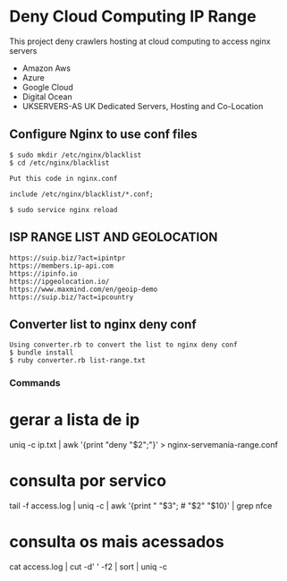 # Deny Cloud Computing IP Range

This project deny crawlers hosting at cloud computing to access nginx servers

- Amazon Aws
- Azure
- Google Cloud
- Digital Ocean
- UKSERVERS-AS UK Dedicated Servers, Hosting and Co-Location

## Configure Nginx to use conf files

    $ sudo mkdir /etc/nginx/blacklist
    $ cd /etc/nginx/blacklist

    Put this code in nginx.conf

    include /etc/nginx/blacklist/*.conf;

    $ sudo service nginx reload


## ISP RANGE LIST AND GEOLOCATION
    https://suip.biz/?act=ipintpr
    https://members.ip-api.com
    https://ipinfo.io
    https://ipgeolocation.io/
    https://www.maxmind.com/en/geoip-demo
    https://suip.biz/?act=ipcountry


## Converter list to nginx deny conf

    Using converter.rb to convert the list to nginx deny conf
    $ bundle install
    $ ruby converter.rb list-range.txt


### Commands
# gerar a lista de ip
uniq -c ip.txt | awk '{print "deny "$2";"}' > nginx-servemania-range.conf

# consulta por servico
tail -f access.log | uniq -c | awk '{print " "$3"; # "$2" "$10}' | grep nfce

# consulta os mais acessados
cat access.log | cut -d' ' -f2 | sort | uniq -c
